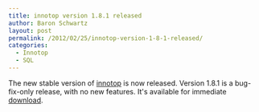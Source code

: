 ```yaml
---
title: innotop version 1.8.1 released
author: Baron Schwartz
layout: post
permalink: /2012/02/25/innotop-version-1-8-1-released/
categories:
  - Innotop
  - SQL
---
```

The new stable version of [innotop][1] is now released. Version 1.8.1 is a bug-fix-only release, with no new features. It's available for immediate [download][2].

 [1]: http://code.google.com/p/innotop/
 [2]: http://code.google.com/p/innotop/downloads/list
